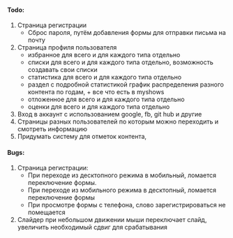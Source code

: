 #### Todo:

1. Страница регистрации
   - Сброс пароля, путём добавления формы для отправки письма на почту
2. Страница профиля пользователя
   - избранное для всего и для каждого типа отдельно
   - списки для всего и для каждого типа отдельно, возможность создавать свои списки
   - статистика для всего и для каждого типа отдельно
   - раздел с подробной статистикой график распределения разного контента по годам, + все что есть в myshows
   - отложенное для всего и для каждого типа отдельно
   - оценки для всего и для каждого типа отдельно
3. Вход в аккаунт с использованием google, fb, git hub и другие
4. Страницы разных пользователей по которым можно переходить и смотреть информацию
5. Придумать систему для отметок контента,

#### Bugs:

1. Страница регистрации:
   - При переходе из десктопного режима в мобильный, ломается переключение формы.
   - При переходе из мобильного режима в десктопный, ломается переключение формы
   - При просмотре формы с телефона, слово зарегистрироваться не помещается
2. Слайдер при небольшом движении мыши переключает слайд, увеличить необходимый сдвиг для срабатывания

